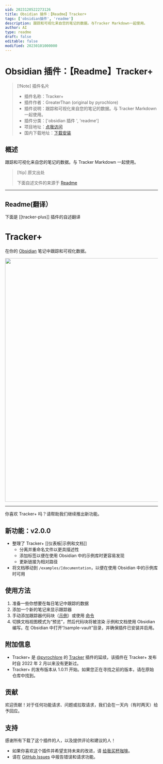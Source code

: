 ```yaml
---
uid: 2023120522273126
title: Obsidian 插件：【Readme】Tracker+
tags: ['obsidian插件', 'readme']
description: 跟踪和可视化来自您的笔记的数据。与Tracker Markdown一起使用。
author: AI
type: readme
draft: false
editable: false
modified: 20230101000000
---
```


# Obsidian 插件：【Readme】Tracker+

> [!Note] 插件名片
> - 插件名称：Tracker+
> - 插件作者：GreaterThan (original by pyrochlore)
> - 插件说明：跟踪和可视化来自您的笔记的数据。与 Tracker Markdown 一起使用。
> - 插件分类：['obsidian 插件 ', 'readme']
> - 项目地址：[点我访问](https://github.com/greater-than/Obsidian-Tracker-Plus)
> - 国内下载地址：[下载安装](https://pkmer.cn/products/plugin/pluginMarket/?tracker-plus)

## 概述

跟踪和可视化来自您的笔记的数据。与 Tracker Markdown 一起使用。

> [!tip] 原文出处
>
>下面自述文件的来源于 [Readme](https://ghproxy.net/https://raw.githubusercontent.com/greater-than/Obsidian-Tracker-Plus/main/README.md)

---

## Readme(翻译）

下面是 [[tracker-plus]] 插件的自述翻译

# Tracker+

在你的 [Obsidian](https://obsidian.md/) 笔记中跟踪和可视化数据。

<img src="sample-vault/Ξdocumentation/images/screenshot_v1.9.png" width="800">

---

你喜欢 Tracker+ 吗？请帮助我们继续推出新功能。

## 新功能：v2.0.0

- 整理了 Tracker+ [[仪表板|示例和文档]]
  - 分离并重命名文件以更具描述性
  - 添加标签以便在使用 Obsidian 中的示例库时更容易发现
  - 更新链接为相对路径
- 将文档移动到 `/examples/Ξdocumentation`，以便在使用 Obsidian 中的示例库时可用

## 使用方法

1. 准备一些你想要在每日笔记中跟踪的数据
2. 添加一个新的笔记来显示跟踪器
3. 手动添加跟踪器代码块（[示例](https://github.com/greater-than/Obsidian-Tracker-Plus/blob/main/examples)）或使用 [命令](./sample-vault/Ξdocumentation/Commands.md)
4. 切换文档视图模式为“预览”，然后代码块将被渲染
示例和文档使用 Obsidian 编写。在 Obsidian 中打开“/sample-vault”目录，并确保插件已安装并启用。

## 附加信息

- Tracker+ 是 [@pyrochlore](https://github.com/pyrochlore) 的 [Tracker](https://github.com/pyrochlore/obsidian-tracker) 插件的延续，该插件在 Tracker+ 发布时自 2022 年 2 月以来没有更新过。
- Tracker+ 的发布版本从 1.0.11 开始。如果您正在寻找之前的版本，请在原始仓库中找到。

## 贡献

欢迎贡献！对于任何功能请求、问题或拉取请求，我们会在一天内（有时两天）给予回应。

## 支持

感谢所有下载了这个插件的人，以及提供评论和建议的人！

- 如果你喜欢这个插件并希望支持未来的改进，请 [给我买杯咖啡](https://www.buymeacoffee.com/gr8rthan)。
- 请在 [GitHub Issues](https://github.com/greater-than/Obsidian-Tracker-Plus/issues) 中报告错误和请求功能。



